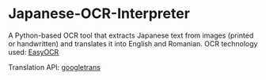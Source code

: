 # Japanese-OCR-Interpreter
A Python-based OCR tool that extracts Japanese text from images (printed or handwritten) and translates it into English and Romanian.
OCR technology used: [EasyOCR](https://github.com/JaidedAI/EasyOCR)

Translation API: [googletrans](https://pypi.org/project/googletrans/)
